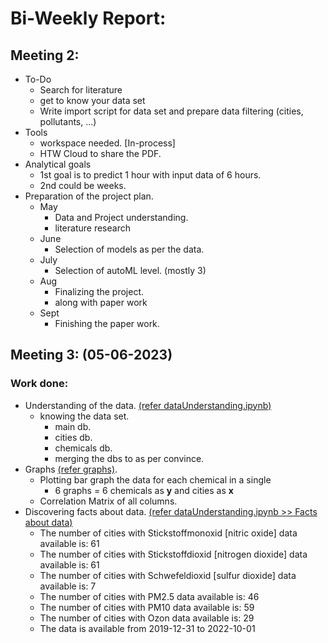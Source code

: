 # Bi-Weekly Report:

## Meeting 2:

- To-Do
  - Search for literature
  - get to know your data set
  - Write import script for data set and prepare data filtering (cities, pollutants, ...)
- Tools
  - workspace needed. [In-process]
  - HTW Cloud to share the PDF.
- Analytical goals
  - 1st goal is to predict 1 hour with input data of 6 hours.
  - 2nd could be weeks.
- Preparation of the project plan.
  - May
    - Data and Project understanding.
    - literature research
  - June
    - Selection of models as per the data.
  - July
    - Selection of autoML level. (mostly 3)
  - Aug
    - Finalizing the project.
    - along with paper work
  - Sept
    - Finishing the paper work.

## Meeting 3: (05-06-2023)

### Work done:

- Understanding of the data. [(refer dataUnderstanding.ipynb)](https://github.com/YashRevannavar/Auto-ML-On-De-Pollution/blob/master/script/dataUnderstanding.ipynb)
  - knowing the data set.
    - main db.
    - cities db.
    - chemicals db.
    - merging the dbs to as per convince.
- Graphs [(refer graphs)](https://github.com/YashRevannavar/Auto-ML-On-De-Pollution/tree/master/graphs).
  - Plotting bar graph the data for each chemical in a single
    - 6 graphs = 6 chemicals as **y** and cities as **x**
  - Correlation Matrix of all columns.
- Discovering facts about data. [(refer dataUnderstanding.ipynb >> Facts about data)](https://github.com/YashRevannavar/Auto-ML-On-De-Pollution/blob/master/script/dataUnderstanding.ipynb)
  - The number of cities with Stickstoffmonoxid [nitric oxide] data available is: 61
  - The number of cities with Stickstoffdioxid [nitrogen dioxide] data available is: 61
  - The number of cities with Schwefeldioxid [sulfur dioxide] data available is: 7
  - The number of cities with PM2.5 data available is: 46
  - The number of cities with PM10 data available is: 59
  - The number of cities with Ozon data available is: 29
  - The data is available from 2019-12-31 to 2022-10-01
